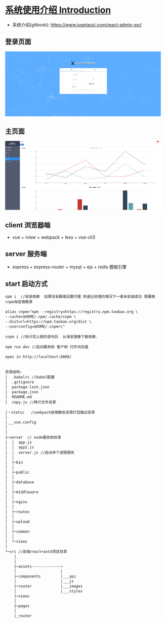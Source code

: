 # [系统使用介绍 Introduction](https://www.jugetaozi.com/react-admin-ssr/)

- 系统介绍(gitbook): https://www.jugetaozi.com/react-admin-ssr/

## 登录页面

![登录界面](./remade/login.png)

## 主页面

![主界面](./remade/home.png)

## client 浏览器端

- vue + iview + webpack + less + vue-cli3

## server 服务端

- express + express-router + mysql + ejs + redis 模板引擎

## start 启动方式

```
npm i  //安装依赖  如果没有翻墙设置代理 网速比较慢的情况下一直未安装成功 需要换cnpm淘宝镜像源

alias cnpm="npm --registry=https://registry.npm.taobao.org \
--cache=$HOME/.npm/.cache/cnpm \
--disturl=https://npm.taobao.org/dist \
--userconfig=$HOME/.cnpmrc"

cnpm i //执行完上面的语句后  从淘宝镜像下载依赖.

npm run dev //启动服务侧 客户侧 打开浏览器

open in http://localhost:8008/


目录结构:
│  .babelrc //babel配置
│  .gitignore
│  package-lock.json
│  package.json
│  README.md
│  copy.js //拷贝文件目录

│－static   //webpack前端静态资源打包输出目录
│
|___vue.config
│      
│
├─server  // node服务侧目录
│  │  app.js
│  │  app2.js
│  │  server.js //启动多个进程服务
│  │
│  ├─bin
│  │
│  ├─public
│  │
│  ├─database
│  │
│  ├─middleware
│  │
│  ├─nginx
│  │
│  ├─routes
│  │
│  ├─upload
│  │
│  ├─common
│  │
│  └─views
│
└─src //前端react+antd项目目录
    │
    │
    ├─assets-------------¬
    │                    |
    ├─components         |___api
    │                    |___js
    ├─router             |___images
    │                    |___styles
    ├─views
    │
    ├─pages
    │
    |_router
